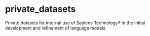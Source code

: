 # private_datasets
Private datasets for internal use of Sapiens Technology® in the initial development and refinement of language models.

